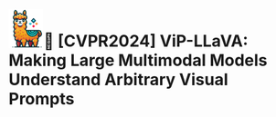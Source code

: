 <div align="center">
  <img src="images/MG.png" alt="Your Image" width="60px" style="float: left; margin-right: 1px;"/>

</div>

#  🎯 [CVPR2024] ViP-LLaVA: Making Large Multimodal Models Understand Arbitrary Visual Prompts